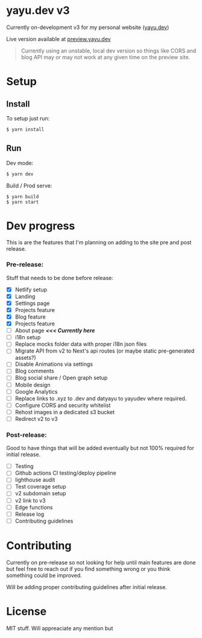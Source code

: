 # yayu.dev v3

Currently on-development v3 for my personal website ([yayu.dev](https://yayu.dev))

Live version available at [preview.yayu.dev](https://preview.yayu.dev/)

> Currently using an unstable, local dev version so things like CORS and blog API may or may not work at any given time on the preview site.

# Setup

## Install

To setup just run:

```sh
$ yarn install
```

## Run

Dev mode:

```sh
$ yarn dev
```

Build / Prod serve:

```
$ yarn build
$ yarn start
```

# Dev progress

This is are the features that I'm planning on adding to the site pre and post release.

### Pre-release:

Stuff that needs to be done before release:

- [x] Netlify setup
- [x] Landing
- [x] Settings page
- [x] Projects feature
- [x] Blog feature
- [x] Projects feature
- [ ] About page **_<<< Currently here_**
- [ ] i18n setup
- [ ] Replace mocks folder data with proper i18n json files
- [ ] Migrate API from v2 to Next's api routes (or maybe static pre-generated assets?)
- [ ] Disable Animations via settings
- [ ] Blog comments
- [ ] Blog social share / Open graph setup
- [ ] Mobile design
- [ ] Google Analytics
- [ ] Replace links to .xyz to .dev and datyayu to yayudev where required.
- [ ] Configure CORS and security whitelist
- [ ] Rehost images in a dedicated s3 bucket
- [ ] Redirect v2 to v3

### Post-release:

Good to have things that will be added eventually but not 100% required for initial release.

- [ ] Testing
- [ ] Github actions CI testing/deploy pipeline
- [ ] lighthouse audit
- [ ] Test coverage setup
- [ ] v2 subdomain setup
- [ ] v2 link to v3
- [ ] Edge functions
- [ ] Release log
- [ ] Contributing guidelines

# Contributing

Currently on pre-release so not looking for help until main features are done but feel free to reach out if you find something wrong or you think something could be improved.

Will be adding proper contributing guidelines after initial release.

# License

MIT stuff. Will appreaciate any mention but
